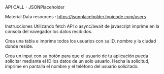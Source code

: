 API CALL - JSONPlaceholder


Material
Data resources : https://jsonplaceholder.typicode.com/users


Instrucciones
Utilizando fetch API o async/await de javascript imprime en la consola del navegador los datos recibidos.

Crea una tabla e imprime todos los usuarios con su ID, nombre y la ciudad donde reside.

Crea un input con su botón para que el usuario de tu aplicación pueda solicitar mediante el ID los datos de un solo usuario. Hecha la solicitud, imprime en pantalla el nombre y el teléfono del usuario solicitado.
